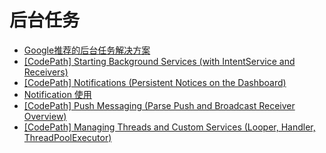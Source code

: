 # 后台任务

* [Google推荐的后台任务解决方案](https://mp.weixin.qq.com/s/CWJCb3Eh65dRLJp2dL8eog)
* [\[CodePath\] Starting Background Services \(with IntentService and Receivers\)](https://github.com/codepath/android_guides/wiki/Starting-Background-Services)
* [\[CodePath\] Notifications \(Persistent Notices on the Dashboard\)](https://github.com/codepath/android_guides/wiki/Notifications)
* [Notification 使用](http://blog.csdn.net/siobhan/article/details/50856433)
* [\[CodePath\] Push Messaging \(Parse Push and Broadcast Receiver Overview\)](https://github.com/codepath/android_guides/wiki/Push-Messaging)
* [\[CodePath\] Managing Threads and Custom Services \(Looper, Handler, ThreadPoolExecutor\)](https://github.com/codepath/android_guides/wiki/Managing-Threads-and-Custom-Services)

